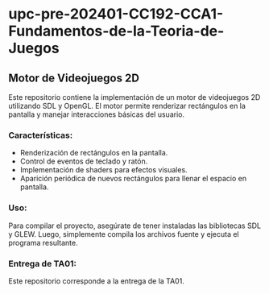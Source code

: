 # upc-pre-202401-CC192-CCA1-Fundamentos-de-la-Teoria-de-Juegos

## Motor de Videojuegos 2D

Este repositorio contiene la implementación de un motor de videojuegos 2D utilizando SDL y OpenGL. El motor permite renderizar rectángulos en la pantalla y manejar interacciones básicas del usuario.

### Características:
* Renderización de rectángulos en la pantalla.
* Control de eventos de teclado y ratón.
* Implementación de shaders para efectos visuales.
* Aparición periódica de nuevos rectángulos para llenar el espacio en pantalla.


### Uso:
Para compilar el proyecto, asegúrate de tener instaladas las bibliotecas SDL y GLEW. Luego, simplemente compila los archivos fuente y ejecuta el programa resultante.


### Entrega de TA01:
Este repositorio corresponde a la entrega de la TA01.
